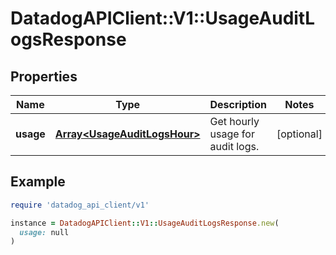 # DatadogAPIClient::V1::UsageAuditLogsResponse

## Properties

| Name | Type | Description | Notes |
| ---- | ---- | ----------- | ----- |
| **usage** | [**Array&lt;UsageAuditLogsHour&gt;**](UsageAuditLogsHour.md) | Get hourly usage for audit logs. | [optional] |

## Example

```ruby
require 'datadog_api_client/v1'

instance = DatadogAPIClient::V1::UsageAuditLogsResponse.new(
  usage: null
)
```

